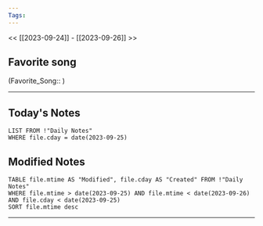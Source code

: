```yaml
---
Tags:
---
```

<< [[2023-09-24]] - [[2023-09-26]] >>
## Favorite song
(Favorite_Song:: )

___
## Today's Notes
```dataview
LIST FROM !"Daily Notes"
WHERE file.cday = date(2023-09-25)
```
## Modified Notes
```dataview
TABLE file.mtime AS "Modified", file.cday AS "Created" FROM !"Daily Notes" 
WHERE file.mtime > date(2023-09-25) AND file.mtime < date(2023-09-26) AND file.cday < date(2023-09-25)
SORT file.mtime desc
```
___

